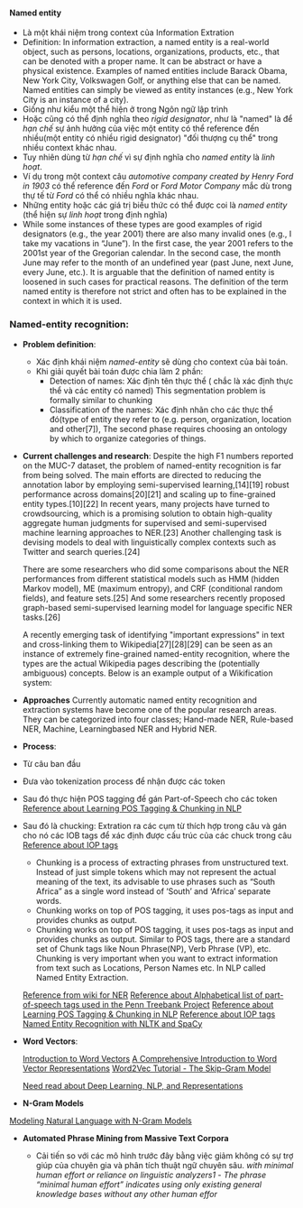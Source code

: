 #### __Named entity__
  - Là một khái niệm trong context của Information Extration
  - Definition: In information extraction, a named entity is a real-world object, such as persons, locations, organizations, products, etc., that can be denoted with a proper name. It can be abstract or have a physical existence. Examples of named entities include Barack Obama, New York City, Volkswagen Golf, or anything else that can be named. Named entities can simply be viewed as entity instances (e.g., New York City is an instance of a city).
  - Giống như kiểu một thể hiện ở trong Ngôn ngữ lập trình 
  - Hoặc cũng có thể định nghĩa theo *rigid designator*, như là "named" là để *hạn chế* sự ảnh hưởng của việc một entity có thể reference đến nhiều(một entity có nhiều rigid designator) "đối thượng cụ thể" trong nhiều context khác nhau. 
  - Tuy nhiên dùng từ *hạn chế* vì sự định nghĩa cho *named entity* là *linh hoạt*.
  - Ví dụ trong một context câu *automotive company created by Henry Ford in 1903* có thể reference đến *Ford* or *Ford Motor Company* mắc dù trong thự tế từ *Ford* có thể có nhiều nghĩa khác nhau.
  - Những entity hoặc các giá trị biều thức có thể được coi là *named entity* (thể hiện sự *linh hoạt* trong định nghĩa)
  -  While some instances of these types are good examples of rigid designators (e.g., the year 2001) there are also many invalid ones (e.g., I take my vacations in “June”). In the first case, the year 2001 refers to the 2001st year of the Gregorian calendar. In the second case, the month June may refer to the month of an undefined year (past June, next June, every June, etc.). It is arguable that the definition of named entity is loosened in such cases for practical reasons. The definition of the term named entity is therefore not strict and often has to be explained in the context in which it is used.



###  __Named-entity recognition__: 

- __Problem definition__: 
  * Xác định khái niệm *named-entity* sẽ dùng cho context của bài toán.
  * Khi giải quyết bài toán được chia làm 2 phần:
    +  Detection of names: Xác định tên thực thể ( chắc là xác định thực thể và các entity có named) This segmentation problem is formally similar to chunking
    +  Classification of the names: Xác định nhãn cho các thực thể đó(type of entity they refer to (e.g. person, organization, location and other[7]), The second phase requires choosing an ontology by which to organize categories of things.

- __Current challenges and research__:
    Despite the high F1 numbers reported on the MUC-7 dataset, the problem of named-entity recognition is far from being solved. The main efforts are directed to reducing the annotation labor by employing semi-supervised learning,[14][19] robust performance across domains[20][21] and scaling up to fine-grained entity types.[10][22] In recent years, many projects have turned to crowdsourcing, which is a promising solution to obtain high-quality aggregate human judgments for supervised and semi-supervised machine learning approaches to NER.[23] Another challenging task is devising models to deal with linguistically complex contexts such as Twitter and search queries.[24]

    There are some researchers who did some comparisons about the NER performances from different statistical models such as HMM (hidden Markov model), ME (maximum entropy), and CRF (conditional random fields), and feature sets.[25] And some researchers recently proposed graph-based semi-supervised learning model for language specific NER tasks.[26]

    A recently emerging task of identifying "important expressions" in text and cross-linking them to Wikipedia[27][28][29] can be seen as an instance of extremely fine-grained named-entity recognition, where the types are the actual Wikipedia pages describing the (potentially ambiguous) concepts. Below is an example output of a Wikification system:

-  __Approaches__
  Currently automatic named entity recognition and extraction systems have become one of the popular research areas. They can be categorized into four classes; Hand-made NER, Rule-based NER, Machine, Learningbased NER and Hybrid NER.

-  __Process__:
  * Từ câu ban đầu
  * Đưa vào  tokenization process để nhận được các token
  * Sau đó thực hiện POS tagging để gán Part-of-Speech cho các token
  [Reference about Learning POS Tagging & Chunking in NLP](https://medium.com/greyatom/learning-pos-tagging-chunking-in-nlp-85f7f811a8cb)
  * Sau đó là chucking: Extration ra các cụm từ thích hợp trong câu và gán cho nó các IOB tags để xác định được cấu trúc của các chuck trong câu 
    [Reference about IOP tags](https://www.geeksforgeeks.org/nlp-iob-tags/)

    + Chunking is a process of extracting phrases from unstructured text. Instead of just simple tokens which may not represent the actual meaning of the text, its advisable to use phrases such as “South Africa” as a single word instead of ‘South’ and ‘Africa’ separate words.
    + Chunking works on top of POS tagging, it uses pos-tags as input and provides chunks as output.
    + Chunking works on top of POS tagging, it uses pos-tags as input and provides chunks as output. Similar to POS tags, there are a standard set of Chunk tags like Noun Phrase(NP), Verb Phrase (VP), etc. Chunking is very important when you want to extract information from text such as Locations, Person Names etc. In NLP called Named Entity Extraction.


    [Reference from wiki for NER](https://en.wikipedia.org/wiki/Named-entity_recognition)
    [Reference about Alphabetical list of part-of-speech tags used in the Penn Treebank Project](https://www.ling.upenn.edu/courses/Fall_2003/ling001/penn_treebank_pos.html)
    [Reference about Learning POS Tagging & Chunking in NLP](https://medium.com/greyatom/learning-pos-tagging-chunking-in-nlp-85f7f811a8cb)
    [Reference about IOP tags](https://www.geeksforgeeks.org/nlp-iob-tags/)
    [Named Entity Recognition with NLTK and SpaCy](https://towardsdáCatascience.com/named-entity-recognition-with-nltk-and-spacy-8c4a7d88e7da)
    
- __Word Vectors__: 

  [Introduction to Word Vectors](https://dzone.com/articles/introduction-to-word-vectors)
  [A Comprehensive Introduction to Word Vector Representations](https://medium.com/ai-society/jkljlj-7d6e699895c4)
  [Word2Vec Tutorial - The Skip-Gram Model](http://mccormickml.com/2016/04/19/word2vec-tutorial-the-skip-gram-model/)

  [Need read about Deep Learning, NLP, and Representations](http://colah.github.io/posts/2014-07-NLP-RNNs-Representations/)

-  __N-Gram Models__ 

  [Modeling Natural Language with N-Gram Models](https://sookocheff.com/post/nlp/n-gram-modeling/)


- __Automated Phrase Mining from Massive Text Corpora__

  - Cải tiến so với các mô hình trước đây bằng việc giảm không có sự trợ giúp của chuyên gia và phân tích thuật ngữ chuyên sâu. *with minimal human effort or reliance on linguistic analyzers1* - *The phrase “minimal human effort” indicates using only existing general knowledge bases without any other human effor*


